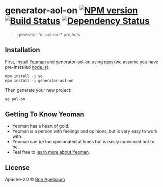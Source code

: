 # generator-aol-on [![NPM version][npm-image]][npm-url] [![Build Status][travis-image]][travis-url] [![Dependency Status][daviddm-image]][daviddm-url]
> generator for aol-on-* projects

## Installation

First, install [Yeoman](http://yeoman.io) and generator-aol-on using [npm](https://www.npmjs.com/) (we assume you have pre-installed [node.js](https://nodejs.org/)).

```bash
npm install -g yo
npm install -g generator-aol-on
```

Then generate your new project:

```bash
yo aol-on
```

## Getting To Know Yeoman

 * Yeoman has a heart of gold.
 * Yeoman is a person with feelings and opinions, but is very easy to work with.
 * Yeoman can be too opinionated at times but is easily convinced not to be.
 * Feel free to [learn more about Yeoman](http://yeoman.io/).

## License

Apache-2.0 © [Ron Apelbaum]()


[npm-image]: https://badge.fury.io/js/generator-aol-on.svg
[npm-url]: https://npmjs.org/package/generator-aol-on
[travis-image]: https://travis-ci.org/vidible/generator-aol-on.svg?branch=master
[travis-url]: https://travis-ci.org/vidible/generator-aol-on
[daviddm-image]: https://david-dm.org/vidible/generator-aol-on.svg?theme=shields.io
[daviddm-url]: https://david-dm.org/vidible/generator-aol-on
